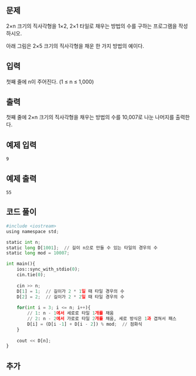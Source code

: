 ## 문제 
2×n 크기의 직사각형을 1×2, 2×1 타일로 채우는 방법의 수를 구하는 프로그램을 작성하시오.

아래 그림은 2×5 크기의 직사각형을 채운 한 가지 방법의 예이다.
## 입력
첫째 줄에 n이 주어진다. (1 ≤ n ≤ 1,000)


## 출력
첫째 줄에 2×n 크기의 직사각형을 채우는 방법의 수를 10,007로 나눈 나머지를 출력한다.


## 예제 입력 
```
9
```

## 예제 출력  
```
55
```
## 코드 풀이
```python
#include <iostream>
using namespace std;

static int n;
static long D[1001];  // 길이 n으로 만들 수 있는 타일의 경우의 수
static long mod = 10007;

int main(){
    ios::sync_with_stdio(0);
    cin.tie(0);
    
    cin >> n;
    D[1] = 1;  // 길이가 2 * 1일 때 타일 경우의 수
    D[2] = 2;  // 길이가 2 * 2일 때 타일 경우의 수
    
    for(int i = 3; i <= n; i++){
        // 1: n - 1에서 세로로 타일 1개를 채움
        // 2: n - 2에서 가로로 타일 2개를 채움, 세로 방식은 1과 겹쳐서 패스
        D[i] = (D[i -1] + D[i - 2]) % mod;  // 점화식
    }
    
    cout << D[n];
}
```
## 추가
